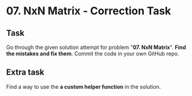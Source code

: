 # 07. NxN Matrix - Correction Task
## Task
Go through the given solution attempt for problem "**07. NxN Matrix**". **Find the mistakes and fix them**. Commit the code in your own GitHub repo.

## Extra task
Find a way to use the **a custom helper function** in the solution.
